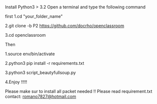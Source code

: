 Install Python3 > 3.2
Open a terminal and type the following command

first
1.cd "your_folder_name"

2.git clone -b P2 https://github.com/docrho/openclassroom

3.cd openclassroom

Then


1.source env/bin/activate

2.python3 pip install -r requirements.txt

3.python3 script_beautyfullsoup.py

4.Enjoy !!!!!

Please make sur to install all packet needed !!
Please read requirement.txt
contact: romano7827@hotmail.com
